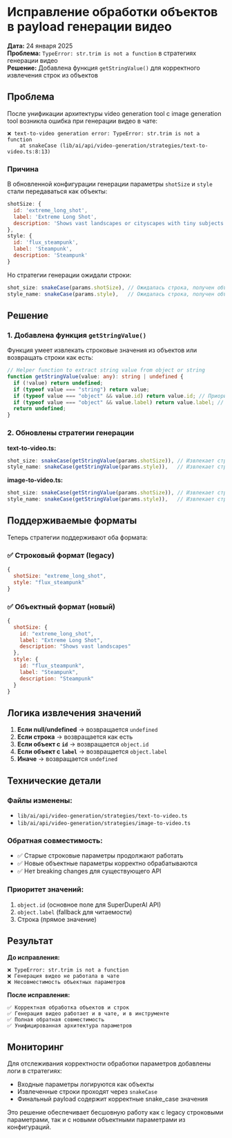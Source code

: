# Исправление обработки объектов в payload генерации видео

**Дата:** 24 января 2025  
**Проблема:** `TypeError: str.trim is not a function` в стратегиях генерации видео  
**Решение:** Добавлена функция `getStringValue()` для корректного извлечения строк из объектов

## Проблема

После унификации архитектуры video generation tool с image generation tool возникла ошибка при генерации видео в чате:

```
❌ text-to-video generation error: TypeError: str.trim is not a function
    at snakeCase (lib/ai/api/video-generation/strategies/text-to-video.ts:8:13)
```

### Причина

В обновленной конфигурации генерации параметры `shotSize` и `style` стали передаваться как объекты:

```javascript
shotSize: {
  id: 'extreme_long_shot',
  label: 'Extreme Long Shot',
  description: 'Shows vast landscapes or cityscapes with tiny subjects'
},
style: {
  id: 'flux_steampunk',
  label: 'Steampunk',
  description: 'Steampunk'
}
```

Но стратегии генерации ожидали строки:

```typescript
shot_size: snakeCase(params.shotSize), // Ожидалась строка, получен объект
style_name: snakeCase(params.style),   // Ожидалась строка, получен объект
```

## Решение

### 1. Добавлена функция `getStringValue()`

Функция умеет извлекать строковые значения из объектов или возвращать строки как есть:

```typescript
// Helper function to extract string value from object or string
function getStringValue(value: any): string | undefined {
  if (!value) return undefined;
  if (typeof value === "string") return value;
  if (typeof value === "object" && value.id) return value.id; // Приоритет: id
  if (typeof value === "object" && value.label) return value.label; // Fallback: label
  return undefined;
}
```

### 2. Обновлены стратегии генерации

**text-to-video.ts:**

```typescript
shot_size: snakeCase(getStringValue(params.shotSize)), // Извлекает строку из объекта
style_name: snakeCase(getStringValue(params.style)),   // Извлекает строку из объекта
```

**image-to-video.ts:**

```typescript
shot_size: snakeCase(getStringValue(params.shotSize)), // Извлекает строку из объекта
style_name: snakeCase(getStringValue(params.style)),   // Извлекает строку из объекта
```

## Поддерживаемые форматы

Теперь стратегии поддерживают оба формата:

### ✅ Строковый формат (legacy)

```javascript
{
  shotSize: "extreme_long_shot",
  style: "flux_steampunk"
}
```

### ✅ Объектный формат (новый)

```javascript
{
  shotSize: {
    id: "extreme_long_shot",
    label: "Extreme Long Shot",
    description: "Shows vast landscapes"
  },
  style: {
    id: "flux_steampunk",
    label: "Steampunk",
    description: "Steampunk"
  }
}
```

## Логика извлечения значений

1. **Если null/undefined** → возвращается `undefined`
2. **Если строка** → возвращается как есть
3. **Если объект с `id`** → возвращается `object.id`
4. **Если объект с `label`** → возвращается `object.label`
5. **Иначе** → возвращается `undefined`

## Технические детали

### Файлы изменены:

- `lib/ai/api/video-generation/strategies/text-to-video.ts`
- `lib/ai/api/video-generation/strategies/image-to-video.ts`

### Обратная совместимость:

- ✅ Старые строковые параметры продолжают работать
- ✅ Новые объектные параметры корректно обрабатываются
- ✅ Нет breaking changes для существующего API

### Приоритет значений:

1. `object.id` (основное поле для SuperDuperAI API)
2. `object.label` (fallback для читаемости)
3. Строка (прямое значение)

## Результат

**До исправления:**

```
❌ TypeError: str.trim is not a function
❌ Генерация видео не работала в чате
❌ Несовместимость объектных параметров
```

**После исправления:**

```
✅ Корректная обработка объектов и строк
✅ Генерация видео работает и в чате, и в инструменте
✅ Полная обратная совместимость
✅ Унифицированная архитектура параметров
```

## Мониторинг

Для отслеживания корректности обработки параметров добавлены логи в стратегиях:

- Входные параметры логируются как объекты
- Извлеченные строки проходят через `snakeCase`
- Финальный payload содержит корректные snake_case значения

Это решение обеспечивает бесшовную работу как с legacy строковыми параметрами, так и с новыми объектными параметрами из конфигураций.
